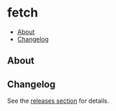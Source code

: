 <!-- markdownlint-disable line-length -->

# fetch

<!-- vim-markdown-toc GFM -->

* [About](#about)
* [Changelog](#changelog)

<!-- vim-markdown-toc -->

## About

## Changelog

See the [releases section](https://github.com/mutant-ws/fetch/releases) for details.

